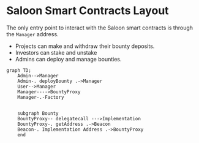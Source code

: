# Saloon Smart Contracts Layout

The only entry point to interact with the Saloon smart contracts is through the `Manager` address.

- Projects can make and withdraw their bounty deposits.
- Investors can stake and unstake
- Admins can deploy and manage bounties.

```mermaid
graph TD;
    Admin-->Manager
    Admin-. deployBounty .->Manager
    User-->Manager
    Manager---->BountyProxy
    Manager-.-Factory


    subgraph Bounty
    BountyProxy-- delegatecall --->Implementation
    BountyProxy-. getAddress .->Beacon
    Beacon-. Implementation Address .->BountyProxy
    end

```

